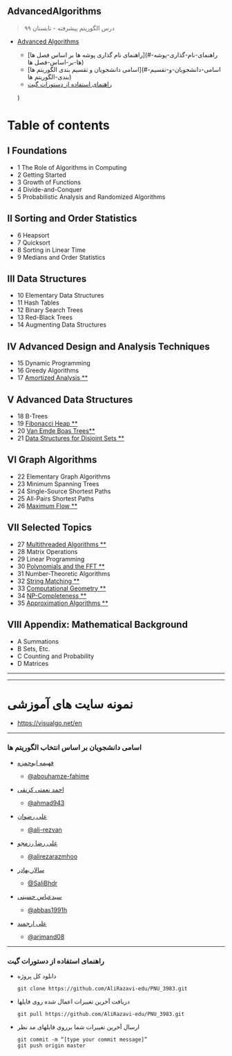## AdvancedAlgorithms

> درس الگوریتم پیشرفته - تابستان ۹۹

- [Advanced Algorithms](#Advanced-Algorithms)
  
  * [راهنمای نام گذاری پوشه ها بر اساس فصل ها](#راهنمای-نام-گذاری-پوشه-ها-بر-اساس-فصل ها)
  * [اسامی دانشجویان و تقسیم بندی الگوریتم ها](#اسامی-دانشجویان-و-تقسیم-بندی-الگوریتم ها)  
  * [راهنمای استفاده از دستورات گیت](#راهنمای-استفاده-از-دستورات-گیت)

  )


# Table of contents
## I Foundations
- 1 The Role of Algorithms in Computing
- 2 Getting Started
- 3 Growth of Functions
- 4 Divide-and-Conquer
- 5 Probabilistic Analysis and Randomized Algorithms
## II Sorting and Order Statistics
- 6 Heapsort
- 7 Quicksort
- 8 Sorting in Linear Time
- 9 Medians and Order Statistics
## III Data Structures
- 10 Elementary Data Structures
- 11 Hash Tables
- 12 Binary Search Trees
- 13 Red-Black Trees
- 14 Augmenting Data Structures
## IV Advanced Design and Analysis Techniques
- 15 Dynamic Programming
- 16 Greedy Algorithms
- 17 [Amortized Analysis **](https://github.com/AliRazavi-edu/PNU_3983/tree/master/AdvancedAlgorithms/IV%20Advanced%20Design%20and%20Analysis%20Techniques/17%20Amortized%20Analysis)
## V Advanced Data Structures
- 18 B-Trees
- 19 [Fibonacci Heap **](https://github.com/AliRazavi-edu/PNU_3983/tree/master/AdvancedAlgorithms/V%20Advanced%20Data%20Structures/19%20Fibonacci%20Heap)
- 20 [Van Emde Boas Trees**](https://github.com/AliRazavi-edu/PNU_3983/tree/master/AdvancedAlgorithms/V%20Advanced%20Data%20Structures/20%20Van%20Emde%20Boas%20Trees)
- 21  [Data Structures for Disjoint Sets **](https://github.com/AliRazavi-edu/PNU_3983/tree/master/AdvancedAlgorithms/V%20Advanced%20Data%20Structures/21%20Data%20Structures%20for%20Disjoint%20Sets)
## VI Graph Algorithms
- 22 Elementary Graph Algorithms
- 23 Minimum Spanning Trees
- 24 Single-Source Shortest Paths
- 25 All-Pairs Shortest Paths
- 26 [Maximum Flow **](https://github.com/AliRazavi-edu/PNU_3983/tree/master/AdvancedAlgorithms/VI%20Graph%20Algorithms/26%20Maximum%20Flow "ماکزیمم جریان")
## VII Selected Topics
- 27 [Multithreaded Algorithms **](https://github.com/AliRazavi-edu/PNU_3983/tree/master/AdvancedAlgorithms/VII%20Selected%20Topics/27%20Multithreaded%20Algorithms)
- 28 Matrix Operations
- 29 Linear Programming
- 30 [Polynomials and the FFT **](https://github.com/AliRazavi-edu/PNU_3983/tree/master/AdvancedAlgorithms/VII%20Selected%20Topics/30%20Polynomials%20and%20the%20FFT)
- 31 Number-Theoretic Algorithms
- 32 [String Matching **](https://github.com/AliRazavi-edu/PNU_3983/tree/master/AdvancedAlgorithms/VII%20Selected%20Topics/32%20String%20Matching)
- 33 [Computational Geometry **](https://github.com/AliRazavi-edu/PNU_3983/tree/master/AdvancedAlgorithms/VII%20Selected%20Topics/33%20Computational%20Geometry)
- 34 [NP-Completeness **](https://github.com/AliRazavi-edu/PNU_3983/tree/master/AdvancedAlgorithms/VII%20Selected%20Topics/34%20NP-Completeness)
- 35 [Approximation Algorithms **](https://github.com/AliRazavi-edu/PNU_3983/tree/master/AdvancedAlgorithms/VII%20Selected%20Topics/35%20Approximation%20Algorithms)
## VIII Appendix: Mathematical Background
- A Summations
- B Sets, Etc.
- C Counting and Probability
- D Matrices


---
---
#  نمونه سایت های آموزشی
- https://visualgo.net/en


---
### اسامی دانشجویان بر اساس انتخاب الگوریتم ها


+ [فهیمه ابوحمزه](https://abouhamze-fahime.github.io/Abouhamze.Fahime/)  
  - [@abouhamze-fahime](https://github.com/abouhamze-fahime)
 

+ [احمد نعمتی کزنقی](https://ahmad943.github.io/personal)  
  - [@ahmad943](https://github.com/ahmad943)
 

+ [علی رضوان](https://ali-rezvan.github.io/)  
  - [@ali-rezvan](https://github.com/ali-rezvan)
  
  
+ [علی رضا رزمجو](https://alirezarazmhoo.github.io/AlirezaRazmjoo.github.io/)  
  - [@alirezarazmhoo](https://github.com/alirezarazmhoo/PrimAlgorithm.git)

+ [سالار بهادر](https://salibhdr.github.io/resume/)  
  - [@SaliBhdr](https://github.com/SaliBhdr)
  
  
+ [سیدعباس حسینی](http://abbas1991h.github.io/)  
  - [@abbas1991h](https://github.com/abbas1991h)


+ [علی ارجمند]()  
  - [@arjmand08](https://github.com/arjmand08)

         
---
### راهنمای استفاده از دستورات گیت

- دانلود کل پروژه

      git clone https://github.com/AliRazavi-edu/PNU_3983.git
  
- دریافت آخرین تغییرات اعمال شده روی فایلها

      git pull https://github.com/AliRazavi-edu/PNU_3983.git

- ارسال آخرین تغییرات شما برروی فایلهای مد نظر

      git commit -m “[type your commit message]”
      git push origin master
